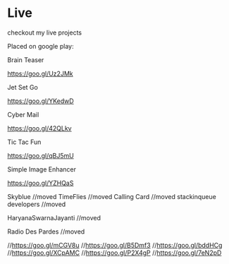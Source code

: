 # Live
checkout my live projects


Placed on google play:

Brain Teaser

https://goo.gl/Uz2JMk


Jet Set Go

https://goo.gl/YKedwD


Cyber Mail

https://goo.gl/42QLkv


Tic Tac Fun

https://goo.gl/qBJ5mU


Simple Image Enhancer

https://goo.gl/YZHQaS






Skyblue
//moved
TimeFlies
//moved
Calling Card
//moved
stackinqueue developers
//moved

HaryanaSwarnaJayanti
//moved

Radio Des Pardes
//moved


//https://goo.gl/mCGV8u
//https://goo.gl/B5Dmf3
//https://goo.gl/bddHCg
//https://goo.gl/XCpAMC
//https://goo.gl/P2X4gP
//https://goo.gl/7eN2pD
